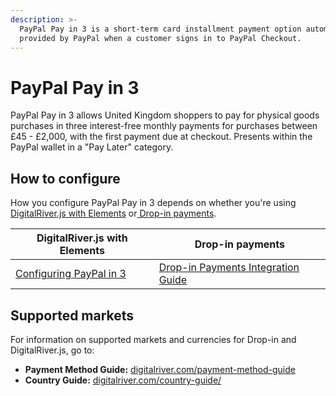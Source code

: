 ```yaml
---
description: >-
  PayPal Pay in 3 is a short-term card installment payment option automatically
  provided by PayPal when a customer signs in to PayPal Checkout.
---
```


# PayPal Pay in 3

PayPal Pay in 3 allows United Kingdom shoppers to pay for physical goods purchases in three interest-free monthly payments for purchases between £45 - £2,000, with the first payment due at checkout. Presents within the PayPal wallet in a "Pay Later" category.&#x20;

## How to configure&#x20;

How you configure PayPal Pay in 3 depends on whether you're using [DigitalRiver.js with Elements](../payments-solutions/digitalriver.js/) or[ Drop-in payments](../payments-solutions/drop-in/).  &#x20;

| DigitalRiver.js with Elements                                                                              | Drop-in payments                                                                                 |
| ---------------------------------------------------------------------------------------------------------- | ------------------------------------------------------------------------------------------------ |
| [Configuring PayPal in 3](../payments-solutions/digitalriver.js/payment-methods/paypal.md#paypal-pay-in-3) | [Drop-in Payments Integration Guide](../payments-solutions/drop-in/drop-in-integration-guide.md) |

## Supported markets

For information on supported markets and currencies for Drop-in and DigitalRiver.js, go to:&#x20;

* **Payment Method Guide:** [digitalriver.com/payment-method-guide](https://www.digitalriver.com/payment-method/paypal-pay-3/)
* **Country Guide:** [digitalriver.com/country-guide/](https://www.digitalriver.com/country-guide/)
